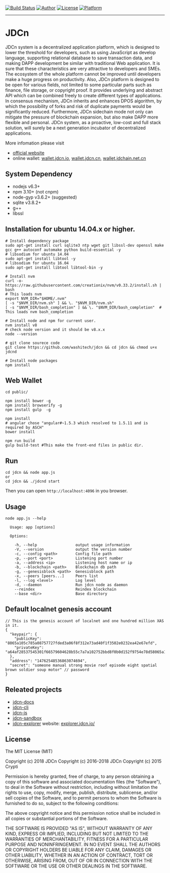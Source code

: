 [![Build Status](https://travis-ci.org/washitech/jdcn.svg?branch=master)](https://travis-ci.org/washitech/jdcn)
[![Author](https://img.shields.io/badge/author-@washitech-blue.svg?style=flat)](http://github.com/washitech) 
[![License](https://img.shields.io/badge/license-MIT-yellow.svg?style=flat)](http://jdcnplatform.mit-license.org)
[![Platform](https://img.shields.io/badge/platform-Linux-green.svg?style=flat)](https://github.com/washitech/jdcn)
- - -

# JDCn

JDCn system is a decentralized application platform, which is designed to lower the threshold for developers, such as using JavaScript as develop language, supporting relational database to save transaction data, and making DAPP development be similar with traditional Web application. It is sure that these characteristics are very attractive to developers and SMEs. The ecosystem of the whole platform cannot be improved until developers make a huge progress on productivity. Also, JDCn platform is designed to be open for various fields, not limited to some particular parts such as finance, file storage, or copyright proof. It provides underlying and abstract API which can be combined freely to create different types of applications. In consensus mechanism, JDCn inherits and enhances DPOS algorithm, by which the possibility of forks and risk of duplicate payments would be significantly reduced. Furthermore, JDCn sidechain mode not only can mitigate the pressure of blockchain expansion, but also make DAPP more flexible and personal. JDCn system, as a proactive, low-cost and full stack solution, will surely be a next generation incubator of decentralized applications.

More infomation please visit


+ [official website](https://jdcn.io)
+ online wallet: [wallet.jdcn.io](https://wallet.jdcn.io/), [wallet.jdcn.cn](https://wallet.jdchain.cc/), [wallet.jdchain.net.cn](https://wallet.jdchain.net.cn/)

## System Dependency

- nodejs v6.3+
- npm 3.10+ (not cnpm)
- node-gyp v3.6.2+ (suggested)
- sqlite v3.8.2+
- g++
- libssl

## Installation for ubuntu 14.04.x or higher.

```
# Install dependency package
sudo apt-get install curl sqlite3 ntp wget git libssl-dev openssl make gcc g++ autoconf automake python build-essential -y
# libsodium for ubuntu 14.04
sudo apt-get install libtool -y
# libsodium for ubuntu 16.04
sudo apt-get install libtool libtool-bin -y

# Install nvm
curl -o- https://raw.githubusercontent.com/creationix/nvm/v0.33.2/install.sh | bash
# This loads nvm
export NVM_DIR="$HOME/.nvm"
[ -s "$NVM_DIR/nvm.sh" ] && \. "$NVM_DIR/nvm.sh" 
[ -s "$NVM_DIR/bash_completion" ] && \. "$NVM_DIR/bash_completion"  # This loads nvm bash_completion

# Install node and npm for current user.
nvm install v8
# check node version and it should be v8.x.x
node --version

# git clone sourece code
git clone https://github.com/washitech/jdcn && cd jdcn && chmod u+x jdcnd

# Install node packages
npm install
```

## Web Wallet

```
cd public/

npm install bower -g
npm install browserify -g
npm install gulp  -g

npm install
# angular chose "angular#~1.5.3 which resolved to 1.5.11 and is required by ASCH"
bower install

npm run build
gulp build-test #This make the front-end files in public dir.
```

## Run 

```
cd jdcn && node app.js
or
cd jdcn && ./jdcnd start
```
Then you can open ```http://localhost:4096``` in you browser.

## Usage

```
node app.js --help

  Usage: app [options]

  Options:

    -h, --help                 output usage information
    -V, --version              output the version number
    -c, --config <path>        Config file path
    -p, --port <port>          Listening port number
    -a, --address <ip>         Listening host name or ip
    -b, --blockchain <path>    Blockchain db path
    -g, --genesisblock <path>  Genesisblock path
    -x, --peers [peers...]     Peers list
    -l, --log <level>          Log level
    -d, --daemon               Run jdcn node as daemon
    --reindex                  Reindex blockchain
    --base <dir>               Base directory
```

## Default localnet genesis account

```
// This is the genesis account of localnet and one hundred million XAS in it.
{
  "keypair": {
    "publicKey": "8065a105c785a08757727fded3a06f8f312e73ad40f1f3502e0232ea42e67efd",
    "privateKey": "a64af28537545301f66579604628b55c7a7a102752bbd8f0b0d152f9754e78d58065a105c785a08757727fded3a06f8f312e73ad40f1f3502e0232ea42e67efd"
  },
  "address": "14762548536863074694",
  "secret": "someone manual strong movie roof episode eight spatial brown soldier soup motor" // password
}
```

## Releated projects

- [jdcn-docs](https://github.com/washitech/jdcn/tree/master/docs)
- [jdcn-cli](https://github.com/washitech/jdcn-cli)
- [jdcn-js](https://github.com/washitech/jdcn-js)
- [jdcn-sandbox](https://github.com/washitech/jdcn-sandbox-dist)
- [jdcn-explorer] website: [explorer.jdcn.io/](https://explorer.jdcn.io/)

## License

The MIT License (MIT)

Copyright (c) 2018 JDCn
Copyright (c) 2016-2018 JDCn
Copyright (c) 2015 Crypti

Permission is hereby granted, free of charge, to any person obtaining a copy of this software and associated documentation files (the "Software"), to deal in the Software without restriction, including without limitation the rights to use, copy, modify, merge, publish, distribute, sublicense, and/or sell copies of the Software, and to permit persons to whom the Software is furnished to do so, subject to the following conditions:

The above copyright notice and this permission notice shall be included in all copies or substantial portions of the Software.

THE SOFTWARE IS PROVIDED "AS IS", WITHOUT WARRANTY OF ANY KIND, EXPRESS OR IMPLIED, INCLUDING BUT NOT LIMITED TO THE WARRANTIES OF MERCHANTABILITY, FITNESS FOR A PARTICULAR PURPOSE AND NONINFRINGEMENT. IN NO EVENT SHALL THE AUTHORS OR COPYRIGHT HOLDERS BE LIABLE FOR ANY CLAIM, DAMAGES OR OTHER LIABILITY, WHETHER IN AN ACTION OF CONTRACT, TORT OR OTHERWISE, ARISING FROM, OUT OF OR IN CONNECTION WITH THE SOFTWARE OR THE USE OR OTHER DEALINGS IN THE SOFTWARE.

[jdcn-explorer]:https://explorer.jdcn.io/
